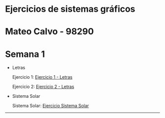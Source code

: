 # Ejercicios de sistemas gráficos
# Mateo Calvo - 98290
# Semana 1
* Letras

  Ejercicio 1: <a href="semana_1/letras/ejercicio1.html" title="Ejercicio 1 - Letras">Ejercicio 1 - Letras</a>
  
  Ejercicio 2: <a href="semana_1/letras/ejercicio2.html" title="Ejercicio 2 - Letras">Ejercicio 2 - Letras</a>

* Sistema Solar

  Sistema Solar: <a href="semana_1/sistema_solar/sistemaSolar.html" title="Ejercicio Sistema Solar">Ejercicio Sistema Solar</a>
  
---

